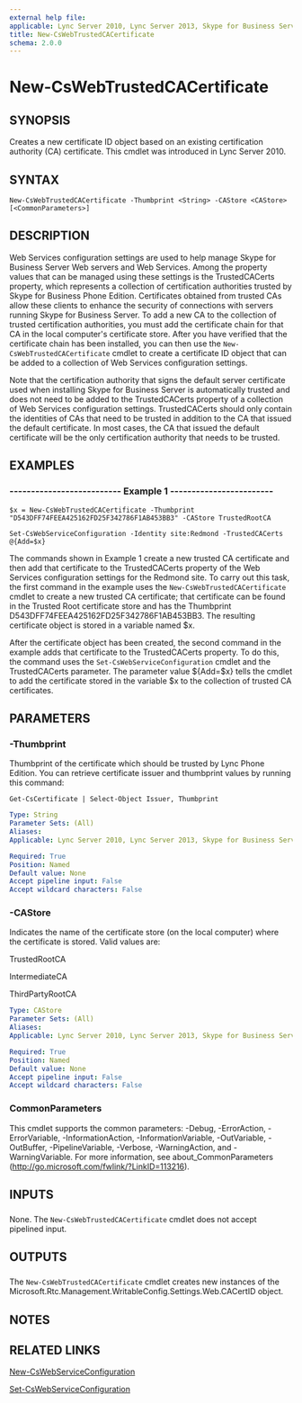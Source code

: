 ```yaml
---
external help file: 
applicable: Lync Server 2010, Lync Server 2013, Skype for Business Server 2015
title: New-CsWebTrustedCACertificate
schema: 2.0.0
---
```


# New-CsWebTrustedCACertificate

## SYNOPSIS
Creates a new certificate ID object based on an existing certification authority (CA) certificate.
This cmdlet was introduced in Lync Server 2010.


## SYNTAX

```
New-CsWebTrustedCACertificate -Thumbprint <String> -CAStore <CAStore> [<CommonParameters>]
```

## DESCRIPTION
Web Services configuration settings are used to help manage Skype for Business Server Web servers and Web Services.
Among the property values that can be managed using these settings is the TrustedCACerts property, which represents a collection of certification authorities trusted by Skype for Business Phone Edition.
Certificates obtained from trusted CAs allow these clients to enhance the security of connections with servers running Skype for Business Server.
To add a new CA to the collection of trusted certification authorities, you must add the certificate chain for that CA in the local computer's certificate store.
After you have verified that the certificate chain has been installed, you can then use the `New-CsWebTrustedCACertificate` cmdlet to create a certificate ID object that can be added to a collection of Web Services configuration settings.

Note that the certification authority that signs the default server certificate used when installing Skype for Business Server is automatically trusted and does not need to be added to the TrustedCACerts property of a collection of Web Services configuration settings.
TrustedCACerts should only contain the identities of CAs that need to be trusted in addition to the CA that issued the default certificate.
In most cases, the CA that issued the default certificate will be the only certification authority that needs to be trusted.


## EXAMPLES

### -------------------------- Example 1 ------------------------
```
$x = New-CsWebTrustedCACertificate -Thumbprint "D543DFF74FEEA425162FD25F342786F1AB453BB3" -CAStore TrustedRootCA

Set-CsWebServiceConfiguration -Identity site:Redmond -TrustedCACerts @{Add=$x}
```

The commands shown in Example 1 create a new trusted CA certificate and then add that certificate to the TrustedCACerts property of the Web Services configuration settings for the Redmond site.
To carry out this task, the first command in the example uses the `New-CsWebTrustedCACertificate` cmdlet to create a new trusted CA certificate; that certificate can be found in the Trusted Root certificate store and has the Thumbprint D543DFF74FEEA425162FD25F342786F1AB453BB3.
The resulting certificate object is stored in a variable named $x.

After the certificate object has been created, the second command in the example adds that certificate to the TrustedCACerts property.
To do this, the command uses the `Set-CsWebServiceConfiguration` cmdlet and the TrustedCACerts parameter.
The parameter value ${Add=$x} tells the cmdlet to add the certificate stored in the variable $x to the collection of trusted CA certificates.


## PARAMETERS

### -Thumbprint
Thumbprint of the certificate which should be trusted by Lync Phone Edition.
You can retrieve certificate issuer and thumbprint values by running this command:

`Get-CsCertificate | Select-Object Issuer, Thumbprint`


```yaml
Type: String
Parameter Sets: (All)
Aliases: 
Applicable: Lync Server 2010, Lync Server 2013, Skype for Business Server 2015

Required: True
Position: Named
Default value: None
Accept pipeline input: False
Accept wildcard characters: False
```

### -CAStore
Indicates the name of the certificate store (on the local computer) where the certificate is stored.
Valid values are:

TrustedRootCA

IntermediateCA

ThirdPartyRootCA

```yaml
Type: CAStore
Parameter Sets: (All)
Aliases: 
Applicable: Lync Server 2010, Lync Server 2013, Skype for Business Server 2015

Required: True
Position: Named
Default value: None
Accept pipeline input: False
Accept wildcard characters: False
```

### CommonParameters
This cmdlet supports the common parameters: -Debug, -ErrorAction, -ErrorVariable, -InformationAction, -InformationVariable, -OutVariable, -OutBuffer, -PipelineVariable, -Verbose, -WarningAction, and -WarningVariable. For more information, see about_CommonParameters (http://go.microsoft.com/fwlink/?LinkID=113216).

## INPUTS

###  
None.
The `New-CsWebTrustedCACertificate` cmdlet does not accept pipelined input.

## OUTPUTS

###  
The `New-CsWebTrustedCACertificate` cmdlet creates new instances of the Microsoft.Rtc.Management.WritableConfig.Settings.Web.CACertID object.

## NOTES

## RELATED LINKS

[New-CsWebServiceConfiguration](New-CsWebServiceConfiguration.md)

[Set-CsWebServiceConfiguration](Set-CsWebServiceConfiguration.md)

